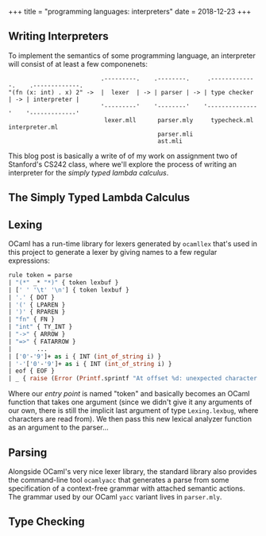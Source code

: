 +++
title = "programming languages: interpreters"
date = 2018-12-23
+++

Writing Interpreters
--------------------

To implement the semantics of some programming language, an interpreter
will consist of at least a few componenets:
```
                          .---------.    .--------.     .-------------.    .-------------.
"(fn (x: int) . x) 2" ->  |  lexer  | -> | parser | -> | type checker | -> | interpreter |
                          '---------'    '--------'    '--------------'    '-------------'
                           lexer.mll      parser.mly     typecheck.ml       interpreter.ml
                                          parser.mli
                                          ast.mli
```

This blog post is basically a write of of my work on assignment two of
Stanford's CS242 class, where we'll explore the process of writing an
interpreter for the _simply typed lambda calculus_.

## The Simply Typed Lambda Calculus


## Lexing
OCaml has a run-time library for lexers generated by `ocamllex` that's used in this
project to generate a lexer by giving names to a few regular expressions:

```ocaml
rule token = parse
| "(*" _* "*)" { token lexbuf }
| [' ' '\t' '\n'] { token lexbuf }
| '.' { DOT }
| '(' { LPAREN }
| ')' { RPAREN }
| "fn" { FN }
| "int" { TY_INT }
| "->" { ARROW }
| "=>" { FATARROW }
|       ...
| ['0'-'9']+ as i { INT (int_of_string i) }
| '-'['0'-'9']+ as i { INT (int_of_string i) }
| eof { EOF }
| _ { raise (Error (Printf.sprintf "At offset %d: unexpected character.\n" (Lexing.lexeme_start lexbuf))) }

```

Where our _entry point_ is named "token" and basically becomes an OCaml function that
takes one argument (since we didn't give it any arguments of our own, there is still
the implicit last argument of type `Lexing.lexbug`, where characters are read from).
We then pass this new lexical analyzer function as an argument to the parser...

## Parsing
Alongside OCaml's very nice lexer library, the standard library also provides the
command-line tool `ocamlyacc` that generates a parse from some specification of a
context-free grammar with attached semantic actions. The grammar used by our OCaml
`yacc` variant lives in `parser.mly`.

## Type Checking